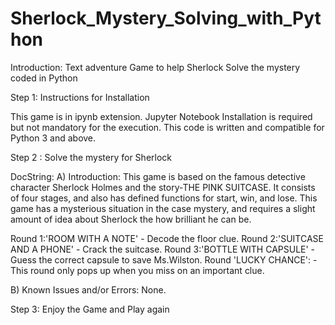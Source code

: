 # Sherlock_Mystery_Solving_with_Python
Introduction: Text adventure Game to help Sherlock Solve the mystery coded in Python

Step 1: Instructions for Installation

This game is in ipynb extension. Jupyter Notebook Installation is required but not mandatory for the execution.
This code is written and compatible for Python 3 and above.

Step 2 : Solve the mystery for Sherlock

  DocString: 
  A) Introduction: This game is based on the famous detective character Sherlock Holmes and the story-THE PINK SUITCASE. It consists of four stages, and also has defined functions for start, win, and lose. This game has a mysterious situation in the case mystery, and requires a slight amount of idea about Sherlock the how brilliant he can be.

  Round 1:'ROOM WITH A NOTE' - Decode the floor clue.
  Round 2:'SUITCASE AND A PHONE' - Crack the suitcase.
  Round 3:'BOTTLE WITH CAPSULE' - Guess the correct capsule to save Ms.Wilston.
  Round 'LUCKY CHANCE': - This round only pops up when you miss on an important clue. 

  B) Known Issues and/or Errors:
  None.

Step 3: Enjoy the Game and Play again
